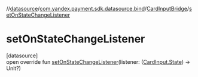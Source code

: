 //[datasource](../../../index.md)/[com.yandex.payment.sdk.datasource.bind](../index.md)/[CardInputBridge](index.md)/[setOnStateChangeListener](set-on-state-change-listener.md)

# setOnStateChangeListener

[datasource]\
open override fun [setOnStateChangeListener](set-on-state-change-listener.md)(listener: ([CardInput.State](../../../../ui/ui/com.yandex.payment.sdk.ui/-card-input/-state/index.md)) -> Unit?)
